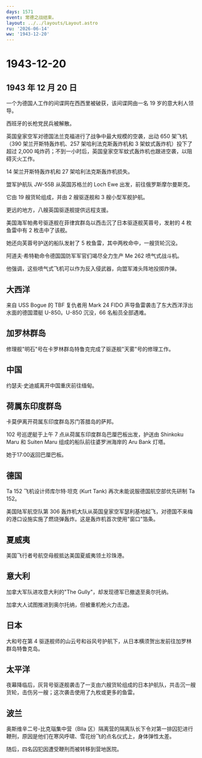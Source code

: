 ```yaml
---
days: 1571
event: 常德之战结束。
layout: ../../layouts/Layout.astro
ru: '2026-06-14'
ww: '1943-12-20'
---
```


# 1943-12-20

## 1943 年 12 月 20 日

一个为德国人工作的间谍网在西西里被破获，该间谍网由一名 19
岁的意大利人领导。

西班牙的长枪党民兵被解散。

英国皇家空军对德国法兰克福进行了战争中最大规模的空袭，出动 650
架飞机（390 架兰开斯特轰炸机、257 架哈利法克斯轰炸机和 3
架蚊式轰炸机）投下了超过 2,000
吨炸药；不到一小时后，英国皇家空军蚊式轰炸机也跟进空袭，以阻碍灭火工作。

14 架兰开斯特轰炸机和 27 架哈利法克斯轰炸机损失。

盟军护航队 JW-55B 从英国苏格兰的 Loch Ewe 出发，前往俄罗斯摩尔曼斯克。

它由 19 艘货轮组成，并由 2 艘驱逐舰和 3 艘小型军舰护航。

更远的地方，八艘英国驱逐舰提供远程支援。

美国海军帕弗号驱逐舰在菲律宾群岛以西击沉了日本驱逐舰芙蓉号，发射的 4
枚鱼雷中有 2 枚击中了该舰。

她还向芙蓉号护送的船队发射了 5 枚鱼雷，其中两枚命中，一艘货轮沉没。

阿道夫·希特勒命令德国国防军军官们竭尽全力生产 Me 262 喷气式战斗机。

他强调，这些喷气式飞机可以作为反入侵武器，向盟军滩头阵地投掷炸弹。

## 大西洋

来自 USS Bogue 的 TBF 复仇者用 Mark 24 FIDO
声导鱼雷袭击了东大西洋浮出水面的德国潜艇 U-850。U-850 沉没，66
名船员全部遇难。

## 加罗林群岛

修理舰"明石"号在卡罗林群岛特鲁克完成了驱逐舰"天雾"号的修理工作。

## 中国

约瑟夫·史迪威离开中国重庆前往缅甸。

## 荷属东印度群岛

卡莫伊离开荷属东印度群岛苏门答腊岛的萨邦。

102 号巡逻艇于上午 7 点从荷属东印度群岛巴厘巴板出发，护送由 Shinkoku
Maru 和 Suiten Maru 组成的船队前往婆罗洲海岸的 Aru Bank 灯塔。

她于17:00返回巴厘巴板。

## 德国

Ta 152 飞机设计师库尔特·坦克 (Kurt Tank) 再次未能说服德国航空部优先研制
Ta 152。

美国陆军航空队第 306
轰炸机大队从英国皇家空军瑟利基地起飞，对德国不来梅的港口设施实施了燃烧弹轰炸。这是轰炸机首次使用"窗口"箔条。

## 夏威夷

美国飞行者号航空母舰抵达美国夏威夷领土珍珠港。

## 意大利

加拿大军队进攻意大利的"The Gully"，却发现德军已撤退至奥尔托纳。

加拿大人试图推进到奥尔托纳，但被重机枪火力击退。

## 日本

大和号在第 4
驱逐舰师的山云号和谷风号护航下，从日本横须贺出发前往加罗林群岛特鲁克岛。

## 太平洋

夜幕降临后，灰背号驱逐舰袭击了一支由六艘货轮组成的日本护航队，共击沉一艘货轮，击伤另一艘；这次袭击使用了九枚或更多的鱼雷。

## 波兰

奥斯维辛二号-比克瑙集中营（BIIa
区）隔离营的隔离队长下令对第一排囚犯进行鞭刑，原因是他们在寒风呼啸、雪花纷飞的点名仪式上，身体弹性太差。

随后，四名囚犯因遭受鞭刑而被转移到营地医院。